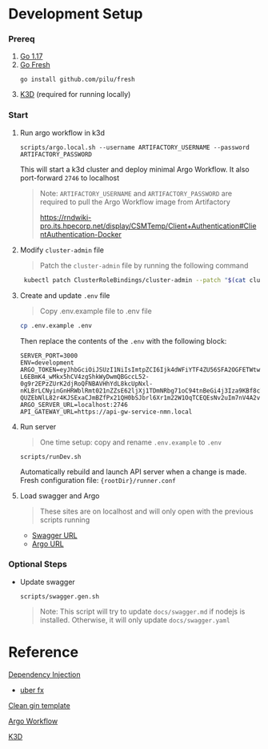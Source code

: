 # Development Setup

### Prereq

1. [Go 1.17](https://go.dev/doc/install)
1. [Go Fresh](https://github.com/gravityblast/fresh)
   ```
   go install github.com/pilu/fresh
   ```
1. [K3D](https://k3d.io/) (required for running locally)

### Start

1. Run argo workflow in k3d

   ```
   scripts/argo.local.sh --username ARTIFACTORY_USERNAME --password ARTIFACTORY_PASSWORD
   ```

   This will start a k3d cluster and deploy minimal Argo Workflow. It also port-forward `2746` to localhost

   > Note: `ARTIFACTORY_USERNAME` and `ARTIFACTORY_PASSWORD` are required to pull the Argo Workflow image from Artifactory
   > 
   > https://rndwiki-pro.its.hpecorp.net/display/CSMTemp/Client+Authentication#ClientAuthentication-Docker

1. Modify `cluster-admin` file


    > Patch the `cluster-admin` file by running the following command

    ```bash
     kubectl patch ClusterRoleBindings/cluster-admin --patch "$(cat cluster-admin-patch.yaml)"
    ```


2. Create and update `.env` file

     > Copy .env.example file to .env file

    ```bash
    cp .env.example .env
    ```

    Then replace the contents of the `.env` with the following block:

    ```
    SERVER_PORT=3000
    ENV=development
    ARGO_TOKEN=eyJhbGciOiJSUzI1NiIsImtpZCI6Ijk4dWFiYTF4ZU56SFA2OGFETWtwVXNlUGJhekdfV3B4NE9zYnpOVWZFZlkifQ.eyJpc3MiOiJrdWJlcm5ldGVzL3NlcnZpY2VhY2NvdW50Iiwia3ViZXJuZXRlcy5pby9zZXJ2aWNlYWNjb3VudC9uYW1lc3BhY2UiOiJhcmdvIiwia3ViZXJuZXRlcy5pby9zZXJ2aWNlYWNjb3VudC9zZWNyZXQubmFtZSI6ImFyZ28tc2VydmVyLXRva2VuLThzMmZkIiwia3ViZXJuZXRlcy5pby9zZXJ2aWNlYWNjb3VudC9zZXJ2aWNlLWFjY291bnQubmFtZSI6ImFyZ28tc2VydmVyIiwia3ViZXJuZXRlcy5pby9zZXJ2aWNlYWNjb3VudC9zZXJ2aWNlLWFjY291bnQudWlkIjoiNDRkMjZkYzUtM2JhNi00Nzc1LTk3NjgtYWMzYmI4ZDUwNjEwIiwic3ViIjoic3lzdGVtOnNlcnZpY2VhY2NvdW50OmFyZ286YXJnby1zZXJ2ZXIifQ.nGIrVeWodcv3TdvP9A5FpAH1mjUUAzdVyiRB6zZ65Nd_qRsAgKMJaDoasIEaCTG3O1NqNH-L6EBmK4_wMkx5hCV4zgShkWyDwmQBGccL52-0g9r2EPzZUrK2djRoQFNBAVHhYdL8kcUpNxl-nKLBrLCNyinGnHRWblRmt021nZZsE62ljXj1TDmNRbg71oC94tnBeGi4j3Iza9KBf8cTjTeKYVyDLQrd6gGQuUpWZ9l4vfK7X4Ke8dDEuWtWkxDZgnNewQLZmPP7K-QUZEbNlL82r4KJSExaCJmBZfPx21QH0bSJbrl6Xr1m22W1OqTCEQEsNv2uIm7nV4A2vmhdZA
    ARGO_SERVER_URL=localhost:2746
    API_GATEWAY_URL=https://api-gw-service-nmn.local
    ```



3. Run server

   > One time setup: copy and rename `.env.example` to `.env`

   ```
   scripts/runDev.sh
   ```

   Automatically rebuild and launch API server when a change is made. Fresh configuration file: `{rootDir}/runner.conf`

4. Load swagger and Argo

    > These sites are on localhost and will only open with the previous scripts running

    - [Swagger URL](http://localhost:3000/apis/nls/openapi/index.html)
    - [Argo URL](http://localhost:2746/)


### Optional Steps

- Update swagger
   ```
   scripts/swagger.gen.sh
   ```
   > Note: This script will try to update `docs/swagger.md` if nodejs is installed. Otherwise, it will only update `docs/swagger.yaml`



# Reference

[Dependency Injection](https://medium.com/swlh/dependency-injection-in-go-using-fx-6a623c5c5e01)

- [uber fx](https://github.com/uber-go/fx)

[Clean gin template](https://github.com/dipeshdulal/clean-gin)

[Argo Workflow](https://argoproj.github.io/argo-workflows)

[K3D](https://k3d.io/)
